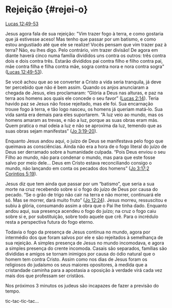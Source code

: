 # **Rejeição** {#rejei-o}

[Lucas 12:49-53](http://bibliaonline.com.br/acf/lc/12/49-53)

Jesus agora fala de sua rejeição: &quot;Vim trazer fogo à terra, e como gostaria que já estivesse aceso! Mas tenho que passar por um batismo, e como estou angustiado até que ele se realize! Vocês pensam que vim trazer paz à terra? Não, eu lhes digo. Pelo contrário, vim trazer divisão! De agora em diante haverá cinco numa família divididos uns contra os outros: três contra dois e dois contra três. Estarão divididos pai contra filho e filho contra pai, mãe contra filha e filha contra mãe, sogra contra nora e nora contra sogra&quot; ([Lucas 12:49-53](http://bibliaonline.com.br/acf/lc/12/49-53)).

Se você achou que ao se converter a Cristo a vida seria tranquila, já deve ter percebido que não é bem assim. Quando os anjos anunciaram a chegada de Jesus, eles proclamaram: “Glória a Deus nas alturas, e paz na terra aos homens aos quais ele concede o seu favor” ([Lucas 2:14](http://bibliaonline.com.br/acf/lc/2/14)). Teria havido paz se Jesus não fosse rejeitado, mas ele foi. Sua encarnação trouxe fogo à terra, e tão logo nasceu, os homens já queriam matá-lo. Sua vida santa era demais para eles suportarem. “A luz veio ao mundo, mas os homens amaram as trevas, e não a luz, porque as suas obras eram más. Quem pratica o mal odeia a luz e não se aproxima da luz, temendo que as suas obras sejam manifestas” ([Jo 3:19-20](http://bibliaonline.com.br/acf/jo/3/19-20)).

Enquanto Jesus andou aqui, o juízo de Deus se manifestava pelo fogo que queimava as consciências. Ainda não era a hora de o fogo literal do juízo de Deus ser derramado sobre a humanidade culpada. “Pois Deus enviou o seu Filho ao mundo, não para condenar o mundo, mas para que este fosse salvo por meio dele... Deus em Cristo estava reconciliando consigo o mundo, não lançando em conta os pecados dos homens” ([Jo 3:17](http://bibliaonline.com.br/acf/jo/3/17);[2 Coríntios 5:19](http://bibliaonline.com.br/acf/2co/5/19)).

Jesus diz que tem ainda que passar por um “batismo”, que seria a sua morte na cruz recebendo sobre si o fogo do juízo de Deus por causa do pecado. “Se o grão de trigo não cair na terra e não morrer, continuará ele só. Mas se morrer, dará muito fruto” ([Jo 12:24](http://bibliaonline.com.br/acf/jo/12/24)). Jesus morreu, ressuscitou e subiu à glória, consumando assim a obra que o Pai lhe tinha dado. Enquanto andou aqui, sua presença acendeu o fogo do juízo; na cruz o fogo caiu sobre si e, por substituição, sobre todo aquele que crê. Para o incrédulo resta a perspectiva futura do fogo eterno.

Todavia o fogo da presença de Jesus continua no mundo, agora por intermédio dos que foram salvos por ele e são rejeitados à semelhança de sua rejeição. A simples presença de Jesus no mundo incomodava, e agora a simples presença do crente incomoda. Casais são separados, famílias são divididas e amigos se tornam inimigos por causa do ódio natural que o homem tem contra Cristo. Assim como nos dias de Jesus foram os religiosos do judaísmo os seus maiores opositores, à medida que a cristandade caminha para a apostasia a oposição à verdade virá cada vez mais dos que professam ser cristãos.

Nos próximos 3 minutos os judeus são incapazes de fazer a previsão do tempo.

tic-tac-tic-tac...